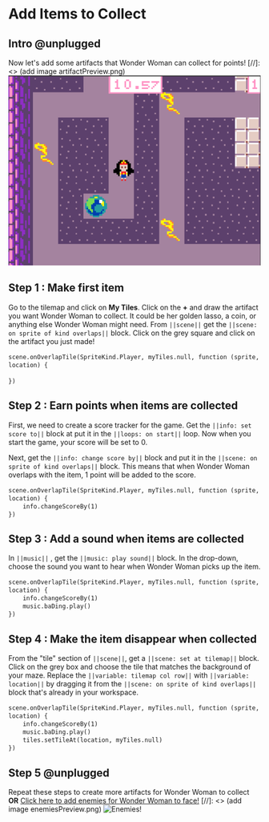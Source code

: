 # Add Items to Collect

## Intro @unplugged

Now let's add some artifacts that Wonder Woman can collect for points!
[//]: <> (add image artifactPreview.png)
![Artifacts!](artifactPreview.png)

## Step 1 : Make first item

Go to the tilemap and click on **My Tiles**. Click on the **+** and draw the artifact you want Wonder Woman to collect.
It could be her golden lasso, a coin, or anything else Wonder Woman might need.
From ``||scene||`` get the ``||scene: on sprite of kind overlaps||`` block. 
Click on the grey square and click on the artifact you just made!

``` blocks
scene.onOverlapTile(SpriteKind.Player, myTiles.null, function (sprite, location) {
	
})
```

## Step 2 : Earn points when items are collected

First, we need to create a score tracker for the game. 
Get the ``||info: set score to||`` block at put it in the ``||loops: on start||`` loop. 
Now when you start the game, your score will be set to 0.

Next, get the ``||info: change score by||`` block and put it in the ``||scene: on sprite of kind overlaps||`` block.
This means that when Wonder Woman overlaps with the item, 1 point will be added to the score.

``` blocks
scene.onOverlapTile(SpriteKind.Player, myTiles.null, function (sprite, location) {
    info.changeScoreBy(1)
})
```

## Step 3 : Add a sound when items are collected

In ``||music||`` , get the ``||music: play sound||`` block. In the drop-down, choose the sound you want to hear when Wonder Woman picks up the item.

``` blocks
scene.onOverlapTile(SpriteKind.Player, myTiles.null, function (sprite, location) {
    info.changeScoreBy(1)
    music.baDing.play()
})
```
 
## Step 4 : Make the item disappear when collected

From the "tile" section of ``||scene||``, get a ``||scene: set at tilemap||`` block. 
Click on the grey box and choose the tile that matches the background of your maze.
Replace the ``||variable: tilemap col row||`` with ``||variable: location||`` by dragging it from the ``||scene: on sprite of kind overlaps||`` block that's already in your workspace.

``` blocks
scene.onOverlapTile(SpriteKind.Player, myTiles.null, function (sprite, location) {
    info.changeScoreBy(1)
    music.baDing.play()
    tiles.setTileAt(location, myTiles.null)
})
```

## Step 5 @unplugged 
Repeat these steps to create more artifacts for Wonder Woman to collect   
**OR** 
[Click here to add enemies for Wonder Woman to face!](#recipe:https://github.com/ksavage-work/wonderw1/enemies)
[//]: <> (add image enemiesPreview.png)
![Enemies!](enemiedPreview.png)
